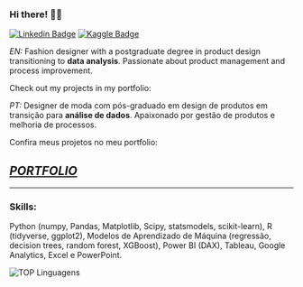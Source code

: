 ### Hi there! 👋🏻
 

[![Linkedin Badge](https://img.shields.io/badge/-LinkedIn-0e76a8?style=flat-square&logo=Linkedin&logoColor=white)](https://www.linkedin.com/in/joaosuhett/)
[![Kaggle Badge](https://img.shields.io/badge/Kaggle-lightblue)](https://www.kaggle.com/carvalhojoao)

*EN:* Fashion designer with a postgraduate degree in product design transitioning to **data analysis**. Passionate about product management and process improvement.

Check out my projects in my portfolio:

*PT:* Designer de moda com pós-graduado em design de produtos em transição para **análise de dados**. Apaixonado por gestão de produtos e melhoria de processos.

Confira meus projetos no meu portfolio:

## [***PORTFOLIO***](https://carvalhojm.github.io/portfolio/)

---

### Skills:
Python (numpy, Pandas, Matplotlib, Scipy, statsmodels, scikit-learn), R (tidyverse, ggplot2), Modelos de Aprendizado de Máquina (regressão, decision trees, random forest, XGBoost), Power BI (DAX), Tableau, Google Analytics, Excel e PowerPoint.


![TOP Linguagens](https://github-readme-stats.vercel.app/api/top-langs/?username=carvalhojm&layout=compact&theme=compact&hide=jupyter%20notebook)